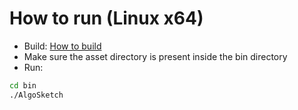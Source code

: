 # How to run (Linux x64)
- Build: [How to build](/build/BUILD.md)
- Make sure the asset directory is present inside the bin directory
- Run:
```bash
cd bin
./AlgoSketch
```

